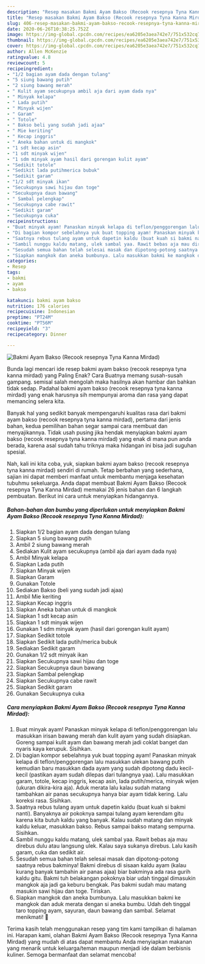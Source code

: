 ```yaml
---
description: "Resep masakan Bakmi Ayam Bakso (Recook resepnya Tyna Kanna Mirdad) | Cara Buat Bakmi Ayam Bakso (Recook resepnya Tyna Kanna Mirdad) Yang Paling Enak"
title: "Resep masakan Bakmi Ayam Bakso (Recook resepnya Tyna Kanna Mirdad) | Cara Buat Bakmi Ayam Bakso (Recook resepnya Tyna Kanna Mirdad) Yang Paling Enak"
slug: 406-resep-masakan-bakmi-ayam-bakso-recook-resepnya-tyna-kanna-mirdad-cara-buat-bakmi-ayam-bakso-recook-resepnya-tyna-kanna-mirdad-yang-paling-enak
date: 2020-06-26T10:38:25.752Z
image: https://img-global.cpcdn.com/recipes/ea6205e3aea742e7/751x532cq70/bakmi-ayam-bakso-recook-resepnya-tyna-kanna-mirdad-foto-resep-utama.jpg
thumbnail: https://img-global.cpcdn.com/recipes/ea6205e3aea742e7/751x532cq70/bakmi-ayam-bakso-recook-resepnya-tyna-kanna-mirdad-foto-resep-utama.jpg
cover: https://img-global.cpcdn.com/recipes/ea6205e3aea742e7/751x532cq70/bakmi-ayam-bakso-recook-resepnya-tyna-kanna-mirdad-foto-resep-utama.jpg
author: Allen McKenzie
ratingvalue: 4.8
reviewcount: 5
recipeingredient:
- "1/2 bagian ayam dada dengan tulang"
- "5 siung bawang putih"
- "2 siung bawang merah"
- " Kulit ayam secukupnya ambil aja dari ayam dada nya"
- " Minyak kelapa"
- " Lada putih"
- " Minyak wijen"
- " Garam"
- " Totole"
- " Bakso beli yang sudah jadi ajaa"
- " Mie keriting"
- " Kecap inggris"
- " Aneka bahan untuk di mangkok"
- "1 sdt kecap asin"
- "1 sdt minyak wijen"
- "1 sdm minyak ayam hasil dari gorengan kulit ayam"
- "Sedikit totole"
- "Sedikit lada putihmerica bubuk"
- "Sedikit garam"
- "1/2 sdt minyak ikan"
- "Secukupnya sawi hijau dan toge"
- "Secukupnya daun bawang"
- " Sambal pelengkap"
- "Secukupnya cabe rawit"
- "Sedikit garam"
- "Secukupnya cuka"
recipeinstructions:
- "Buat minyak ayam! Panaskan minyak kelapa di teflon/penggorengan lalu masukkan irisan bawang merah dan kulit ayam yang sudah disiapkan. Goreng sampai kulit ayam dan bawang merah jadi coklat banget dan nyaris kaya kerupuk. Sisihkan."
- "Di bagian kompor sebelahnya yuk buat topping ayam! Panaskan minyak kelapa di teflon/penggorengan lalu masukkan ulekan bawang putih kemudian baru masukkan dada ayam yang sudah dipotong dadu kecil-kecil (pastikan ayam sudah dilepas dari tulangnya yaa). Lalu masukkan garam, totole, kecap inggris, kecap asin, lada putih/merica, minyak wijen (ukuran dikira-kira aja). Aduk merata lalu kalau sudah matang tambahkan air panas secukupnya hanya biar ayam tidak kering. Lalu koreksi rasa. Sisihkan."
- "Saatnya rebus tulang ayam untuk dapetin kaldu (buat kuah si bakmi nanti). Banyaknya air pokoknya sampai tulang ayam kerendam gitu karena kita butuh kaldu yang banyak. Kalau sudah matang dan minyak kaldu keluar, masukkan bakso. Rebus sampai bakso matang sempurna. Sisihkan."
- "Sambil nunggu kaldu matang, ulek sambal yaa. Rawit bebas aja mau direbus dulu atau langsung ulek. Kalau saya sukanya direbus. Lalu kasih garam, cuka dan sedikit air."
- "Sesudah semua bahan telah selesai masak dan dipotong-potong saatnya rebus bakminya! Bakmi direbus di sisaan kaldu ayam (kalau kurang banyak tambahin air panas ajaa) biar bakminya ada rasa gurih kaldu gitu. Bakmi tuh belakangan pokoknya biar udah tinggal dimasukin mangkok aja jadi ga keburu bengkak. Pas bakmi sudah mau matang masukin sawi hijau dan toge. Tiriskan."
- "Siapkan mangkok dan aneka bumbunya. Lalu masukkan bakmi ke mangkok dan aduk merata dengan si aneka bumbu. Udah deh tinggal taro topping ayam, sayuran, daun bawang dan sambal. Selamat menikmati! 🍜"
categories:
- Resep
tags:
- bakmi
- ayam
- bakso

katakunci: bakmi ayam bakso 
nutrition: 176 calories
recipecuisine: Indonesian
preptime: "PT24M"
cooktime: "PT56M"
recipeyield: "3"
recipecategory: Dinner

---
```



![Bakmi Ayam Bakso (Recook resepnya Tyna Kanna Mirdad)](https://img-global.cpcdn.com/recipes/ea6205e3aea742e7/751x532cq70/bakmi-ayam-bakso-recook-resepnya-tyna-kanna-mirdad-foto-resep-utama.jpg)

Bunda lagi mencari ide resep bakmi ayam bakso (recook resepnya tyna kanna mirdad) yang Paling Enak? Cara Buatnya memang susah-susah gampang. semisal salah mengolah maka hasilnya akan hambar dan bahkan tidak sedap. Padahal bakmi ayam bakso (recook resepnya tyna kanna mirdad) yang enak harusnya sih mempunyai aroma dan rasa yang dapat memancing selera kita.



Banyak hal yang sedikit banyak mempengaruhi kualitas rasa dari bakmi ayam bakso (recook resepnya tyna kanna mirdad), pertama dari jenis bahan, kedua pemilihan bahan segar sampai cara membuat dan menyajikannya. Tidak usah pusing jika hendak menyiapkan bakmi ayam bakso (recook resepnya tyna kanna mirdad) yang enak di mana pun anda berada, karena asal sudah tahu triknya maka hidangan ini bisa jadi suguhan spesial.


Nah, kali ini kita coba, yuk, siapkan bakmi ayam bakso (recook resepnya tyna kanna mirdad) sendiri di rumah. Tetap berbahan yang sederhana, sajian ini dapat memberi manfaat untuk membantu menjaga kesehatan tubuhmu sekeluarga. Anda dapat membuat Bakmi Ayam Bakso (Recook resepnya Tyna Kanna Mirdad) memakai 26 jenis bahan dan 6 langkah pembuatan. Berikut ini cara untuk menyiapkan hidangannya.

<!--inarticleads1-->

##### Bahan-bahan dan bumbu yang diperlukan untuk menyiapkan Bakmi Ayam Bakso (Recook resepnya Tyna Kanna Mirdad):

1. Siapkan 1/2 bagian ayam dada dengan tulang
1. Siapkan 5 siung bawang putih
1. Ambil 2 siung bawang merah
1. Sediakan  Kulit ayam secukupnya (ambil aja dari ayam dada nya)
1. Ambil  Minyak kelapa
1. Siapkan  Lada putih
1. Siapkan  Minyak wijen
1. Siapkan  Garam
1. Gunakan  Totole
1. Sediakan  Bakso (beli yang sudah jadi ajaa)
1. Ambil  Mie keriting
1. Siapkan  Kecap inggris
1. Siapkan  Aneka bahan untuk di mangkok
1. Siapkan 1 sdt kecap asin
1. Siapkan 1 sdt minyak wijen
1. Gunakan 1 sdm minyak ayam (hasil dari gorengan kulit ayam)
1. Siapkan Sedikit totole
1. Siapkan Sedikit lada putih/merica bubuk
1. Sediakan Sedikit garam
1. Gunakan 1/2 sdt minyak ikan
1. Siapkan Secukupnya sawi hijau dan toge
1. Siapkan Secukupnya daun bawang
1. Siapkan  Sambal pelengkap
1. Siapkan Secukupnya cabe rawit
1. Siapkan Sedikit garam
1. Gunakan Secukupnya cuka




<!--inarticleads2-->

##### Cara menyiapkan Bakmi Ayam Bakso (Recook resepnya Tyna Kanna Mirdad):

1. Buat minyak ayam! Panaskan minyak kelapa di teflon/penggorengan lalu masukkan irisan bawang merah dan kulit ayam yang sudah disiapkan. Goreng sampai kulit ayam dan bawang merah jadi coklat banget dan nyaris kaya kerupuk. Sisihkan.
1. Di bagian kompor sebelahnya yuk buat topping ayam! Panaskan minyak kelapa di teflon/penggorengan lalu masukkan ulekan bawang putih kemudian baru masukkan dada ayam yang sudah dipotong dadu kecil-kecil (pastikan ayam sudah dilepas dari tulangnya yaa). Lalu masukkan garam, totole, kecap inggris, kecap asin, lada putih/merica, minyak wijen (ukuran dikira-kira aja). Aduk merata lalu kalau sudah matang tambahkan air panas secukupnya hanya biar ayam tidak kering. Lalu koreksi rasa. Sisihkan.
1. Saatnya rebus tulang ayam untuk dapetin kaldu (buat kuah si bakmi nanti). Banyaknya air pokoknya sampai tulang ayam kerendam gitu karena kita butuh kaldu yang banyak. Kalau sudah matang dan minyak kaldu keluar, masukkan bakso. Rebus sampai bakso matang sempurna. Sisihkan.
1. Sambil nunggu kaldu matang, ulek sambal yaa. Rawit bebas aja mau direbus dulu atau langsung ulek. Kalau saya sukanya direbus. Lalu kasih garam, cuka dan sedikit air.
1. Sesudah semua bahan telah selesai masak dan dipotong-potong saatnya rebus bakminya! Bakmi direbus di sisaan kaldu ayam (kalau kurang banyak tambahin air panas ajaa) biar bakminya ada rasa gurih kaldu gitu. Bakmi tuh belakangan pokoknya biar udah tinggal dimasukin mangkok aja jadi ga keburu bengkak. Pas bakmi sudah mau matang masukin sawi hijau dan toge. Tiriskan.
1. Siapkan mangkok dan aneka bumbunya. Lalu masukkan bakmi ke mangkok dan aduk merata dengan si aneka bumbu. Udah deh tinggal taro topping ayam, sayuran, daun bawang dan sambal. Selamat menikmati! 🍜




Terima kasih telah menggunakan resep yang tim kami tampilkan di halaman ini. Harapan kami, olahan Bakmi Ayam Bakso (Recook resepnya Tyna Kanna Mirdad) yang mudah di atas dapat membantu Anda menyiapkan makanan yang menarik untuk keluarga/teman maupun menjadi ide dalam berbisnis kuliner. Semoga bermanfaat dan selamat mencoba!
